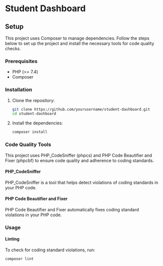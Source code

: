 # Student Dashboard

## Setup

This project uses Composer to manage dependencies. Follow the steps below to set up the project and install the necessary tools for code quality checks.

### Prerequisites

- PHP (>= 7.4)
- Composer

### Installation

1. Clone the repository:

    ```sh
    git clone https://github.com/yourusername/student-dashboard.git
    cd student-dashboard
    ```

2. Install the dependencies:

    ```sh
    composer install
    ```

### Code Quality Tools

This project uses PHP_CodeSniffer (phpcs) and PHP Code Beautifier and Fixer (phpcbf) to ensure code quality and adherence to coding standards.

#### PHP_CodeSniffer

PHP_CodeSniffer is a tool that helps detect violations of coding standards in your PHP code.

#### PHP Code Beautifier and Fixer

PHP Code Beautifier and Fixer automatically fixes coding standard violations in your PHP code.

### Usage

#### Linting

To check for coding standard violations, run:

```sh
composer lint